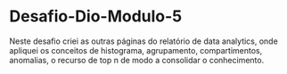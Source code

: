 # Desafio-Dio-Modulo-5
Neste desafio criei as outras páginas do relatório de data analytics, onde apliquei os conceitos de histograma, agrupamento, compartimentos, anomalias, o recurso de top n de modo a consolidar o conhecimento.

